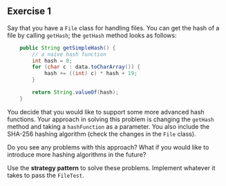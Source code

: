 ## Exercise 1

Say that you have a `File` class for handling files. You can get the hash of a file by calling `getHash`; the `getHash` method looks as follows:

```Java
    public String getSimpleHash() {
        // a naive hash function
        int hash = 0;
        for (char c : data.toCharArray()) {
            hash += ((int) c) * hash + 19;
        }

        return String.valueOf(hash);
    }
```

You decide that you would like to support some more advanced hash functions. Your approach in solving this problem is changing the `getHash` method and taking a  `hashFunction` as a parameter. You also include the SHA-256 hashing algorithm (check the changes in the `File` class).

Do you see any problems with this approach? What if you would like to introduce more hashing algorithms in the future?

Use the **strategy pattern** to solve these problems. Implement whatever it takes to pass the `FileTest`.


